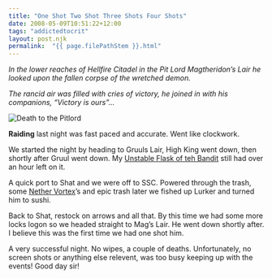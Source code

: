 ```yaml
---
title: "One Shot Two Shot Three Shots Four Shots"
date: 2008-05-09T10:51:22+12:00
tags: "addictedtocrit"
layout: post.njk
permalink:  "{{ page.filePathStem }}.html"
---
```


*In the lower reaches of Hellfire Citadel in the Pit Lord  Magtheridon’s Lair he looked upon the fallen corpse of the wretched  demon.*

*The rancid air was filled with cries of victory, he joined in with his companions, “Victory is ours”…*

 ![Death to the Pitlord](https://web.archive.org/web/20081014205941im_/http://critaddict.shadyacres.co.nz/assets/posts/magtheridon.jpg#center)

 **Raiding** last night was fast paced and accurate. Went like clockwork.

We started the night by heading to Gruuls Lair, High King went down, then shortly after Gruul went down. My [Unstable Flask of teh Bandit](https://web.archive.org/web/20081014205941/http://www.wowhead.com/?item=32599) still had over an hour left on it.

A quick port to Shat and we were off to SSC. Powered through the trash, some [Nether Vortex](https://web.archive.org/web/20081014205941/http://www.wowhead.com/?item=30183)’s and epic trash later we fished up Lurker and turned him to sushi.

Back to Shat, restock on arrows and all that. By this time we had  some more locks logon so we headed straight to Mag’s Lair. He went down  shortly after. I believe this was the first time we had one shot him.

A very successful night. No wipes, a couple of deaths. Unfortunately, no screen shots or anything else relevent, was too busy keeping up with the events! Good day sir!